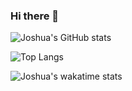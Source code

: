 ### Hi there 👋

![Joshua's GitHub stats](https://github-readme-stats.vercel.app/api?username=jestes15)

![Top Langs](https://github-readme-stats.vercel.app/api/top-langs/?username=jestes15&langs_count=10&layout=compact)

![Joshua's wakatime stats](https://github-readme-stats.vercel.app/api/wakatime?username=jestes15&layout=compact)

<!--
**jestes15/jestes15** is a ✨ _special_ ✨ repository because its `README.md` (this file) appears on your GitHub profile.

Here are some ideas to get you started:

- 🔭 I’m currently working on ...
- 🌱 I’m currently learning ...
- 👯 I’m looking to collaborate on ...
- 🤔 I’m looking for help with ...
- 💬 Ask me about ...
- 📫 How to reach me: ...
- 😄 Pronouns: ...
- ⚡ Fun fact: ...
-->
